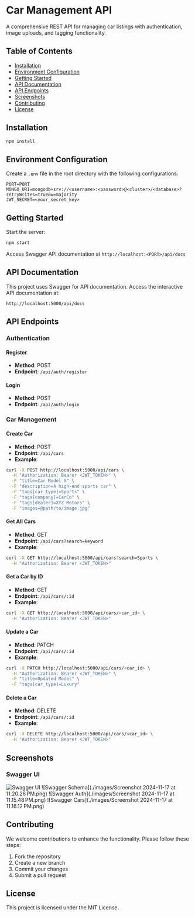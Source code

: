 # Car Management API

A comprehensive REST API for managing car listings with authentication, image uploads, and tagging functionality.

## Table of Contents
- [Installation](#installation)
- [Environment Configuration](#environment-configuration)
- [Getting Started](#getting-started)
- [API Documentation](#api-documentation)
- [API Endpoints](#api-endpoints)
- [Screenshots](#screenshots)
- [Contributing](#contributing)
- [License](#license)

## Installation

```bash
npm install
```

## Environment Configuration

Create a `.env` file in the root directory with the following configurations:

```env
PORT=PORT 
MONGO_URI=mongodb+srv://<username>:<password>@<cluster>/<database>?retryWrites=true&w=majority
JWT_SECRET=<your_secret_key>
```

## Getting Started

Start the server:

```bash
npm start
```

Access Swagger API documentation at `http://localhost:<PORT>/api/docs`

## API Documentation

This project uses Swagger for API documentation. Access the interactive API documentation at:

```
http://localhost:5000/api/docs
```

## API Endpoints

### Authentication

#### Register
- **Method**: POST
- **Endpoint**: `/api/auth/register`

#### Login
- **Method**: POST
- **Endpoint**: `/api/auth/login`

### Car Management

#### Create Car
- **Method**: POST
- **Endpoint**: `/api/cars`
- **Example**:
```bash
curl -X POST http://localhost:5000/api/cars \
  -H "Authorization: Bearer <JWT_TOKEN>" \
  -F "title=Car Model X" \
  -F "description=A high-end sports car" \
  -F "tags[car_type]=Sports" \
  -F "tags[company]=CarCo" \
  -F "tags[dealer]=XYZ Motors" \
  -F "images=@path/to/image.jpg"
```

#### Get All Cars
- **Method**: GET
- **Endpoint**: `/api/cars?search=keyword`
- **Example**:
```bash
curl -X GET http://localhost:5000/api/cars?search=Sports \
  -H "Authorization: Bearer <JWT_TOKEN>"
```

#### Get a Car by ID
- **Method**: GET
- **Endpoint**: `/api/cars/:id`
- **Example**:
```bash
curl -X GET http://localhost:5000/api/cars/<car_id> \
  -H "Authorization: Bearer <JWT_TOKEN>"
```

#### Update a Car
- **Method**: PATCH
- **Endpoint**: `/api/cars/:id`
- **Example**:
```bash
curl -X PATCH http://localhost:5000/api/cars/<car_id> \
  -H "Authorization: Bearer <JWT_TOKEN>" \
  -F "title=Updated Model" \
  -F "tags[car_type]=Luxury"
```

#### Delete a Car
- **Method**: DELETE
- **Endpoint**: `/api/cars/:id`
- **Example**:
```bash
curl -X DELETE http://localhost:5000/api/cars/<car_id> \
  -H "Authorization: Bearer <JWT_TOKEN>"
```

## Screenshots

### Swagger UI
![Swagger UI](./images/Screenshot%202024-11-17%20at%2011.15.12 PM.png)
![Swagger Schema](./images/Screenshot 2024-11-17 at 11.20.26 PM.png)
![Swagger Auth](./images/Screenshot 2024-11-17 at 11.15.48 PM.png)
![Swagger Cars](./images/Screenshot 2024-11-17 at 11.16.12 PM.png)

## Contributing

We welcome contributions to enhance the functionality. Please follow these steps:

1. Fork the repository
2. Create a new branch
3. Commit your changes
4. Submit a pull request

## License

This project is licensed under the MIT License.